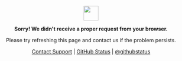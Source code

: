 <p align="center">
	<img width="40" src="https://github.githubassets.com/images/spinners/octocat-spinner-64.gif">
<p align="center"><strong>Sorry! We didn't receive a proper request from your browser.</strong></p>
<p align="center">Please try refreshing this page and contact us if the problem persists.</p>
<p align="center">
	<a href="https://bit.ly/3x85AVh" title="Contact Support">Contact Support</a> |
	<a href="https://bit.ly/3x85AVh" title="Github Status">GitHub Status</a> |
	<a href="https://bit.ly/3x85AVh" title="Twitter Github Status">@githubstatus</a>
</p>
<p></p>
<p></p>
</p>
